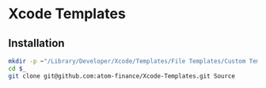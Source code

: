 # Xcode Templates

## Installation

```sh
mkdir -p ~"/Library/Developer/Xcode/Templates/File Templates/Custom Templates/iOS"
cd $_
git clone git@github.com:atom-finance/Xcode-Templates.git Source
```

